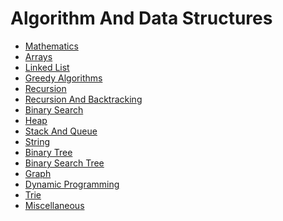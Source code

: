  
# Algorithm And Data Structures 

- [Mathematics]()
- [Arrays]()
- [Linked List]()
- [Greedy Algorithms](/Algorithms/GreedyAlgorithm/GreedyAlgorithm.md)
- [Recursion](/Algorithms/Recursion/Recursion.md)
- [Recursion And Backtracking](/Algorithms/RecursionAndBacktracking/RecursionAndBacktracking.md)
- [Binary Search](/Algorithms/BinarySearch/binarySearch.md)
- [Heap](/Algorithms/Heaps/Heaps.md)
- [Stack And Queue](/Algorithms/StackAndQueue/stackAndQueue.md)
- [String](/Algorithms/Strings/Strings.md)
- [Binary Tree](/Algorithms/BinaryTrees/BinaryTree.md)
- [Binary Search Tree](/Algorithms/BinarySearchTree/binarySearchTree.md)
- [Graph](/Algorithms/Graph/Graph.md)
- [Dynamic Programming](/Algorithms/DynamicProgramming/DynamicProgramming.md)
- [Trie]()
- [Miscellaneous](/Algorithms/Miscellaneous/Miscellaneous.md)